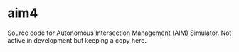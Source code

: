 aim4
====

 Source code for Autonomous Intersection Management (AIM) Simulator. Not active in development but keeping a copy here.
